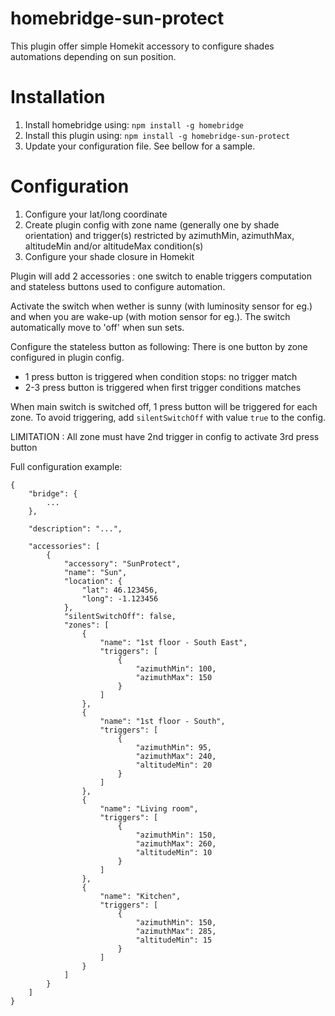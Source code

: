 # homebridge-sun-protect

This plugin offer simple Homekit accessory to configure shades automations depending on sun position.

# Installation

1. Install homebridge using: `npm install -g homebridge`
2. Install this plugin using: `npm install -g homebridge-sun-protect`
3. Update your configuration file. See bellow for a sample.

# Configuration

1. Configure your lat/long coordinate
2. Create plugin config with zone name (generally one by shade orientation) and trigger(s) restricted by azimuthMin, azimuthMax, altitudeMin and/or altitudeMax condition(s)
3. Configure your shade closure in Homekit

Plugin will add 2 accessories : one switch to enable triggers computation and stateless buttons used to configure automation.

Activate the switch when wether is sunny (with luminosity sensor for eg.) and when you are wake-up (with motion sensor for eg.).
The switch automatically move to 'off' when sun sets.

Configure the stateless button as following:
There is one button by zone configured in plugin config.
- 1 press button is triggered when condition stops: no trigger match
- 2-3 press button is triggered when first trigger conditions matches

When main switch is switched off, 1 press button will be triggered for each zone. To avoid triggering, add `silentSwitchOff` with value `true` to the config.

LIMITATION : All zone must have 2nd trigger in config to activate 3rd press button

Full configuration example:
```
{
	"bridge": {
		...
	},

	"description": "...",

	"accessories": [
        {
            "accessory": "SunProtect",
            "name": "Sun",
            "location": {
                "lat": 46.123456,
                "long": -1.123456
            },
            "silentSwitchOff": false,
            "zones": [
                {
                    "name": "1st floor - South East",
                    "triggers": [
                        {
                            "azimuthMin": 100,
                            "azimuthMax": 150
                        }
                    ]
                },
                {
                    "name": "1st floor - South",
                    "triggers": [
                        {
                            "azimuthMin": 95,
                            "azimuthMax": 240,
                            "altitudeMin": 20
                        }
                    ]
                },
                {
                    "name": "Living room",
                    "triggers": [
                        {
                            "azimuthMin": 150,
                            "azimuthMax": 260,
                            "altitudeMin": 10
                        }
                    ]
                },
                {
                    "name": "Kitchen",
                    "triggers": [
                        {
                            "azimuthMin": 150,
                            "azimuthMax": 285,
                            "altitudeMin": 15
                        }
                    ]
                }
            ]
        }
    ]
}
```
